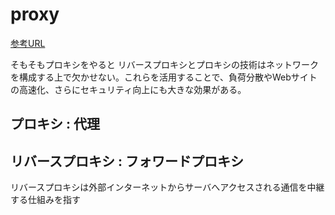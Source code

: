 # proxy

[参考URL](https://eset-info.canon-its.jp/malware_info/special/detail/201021.html)

そもそもプロキシをやると
リバースプロキシとプロキシの技術はネットワークを構成する上で欠かせない。これらを活用することで、負荷分散やWebサイトの高速化、さらにセキュリティ向上にも大きな効果がある。

## プロキシ : 代理

## リバースプロキシ : フォワードプロキシ

リバースプロキシは外部インターネットからサーバへアクセスされる通信を中継する仕組みを指す
